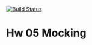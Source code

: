 
[![Build Status](https://travis-ci.com/mahir-d/HW04_Mahir_Dhall_SSW_567.svg?branch=HW05a_Mocking)](https://travis-ci.com/mahir-d/HW04_Mahir_Dhall_SSW_567)
# Hw 05 Mocking
